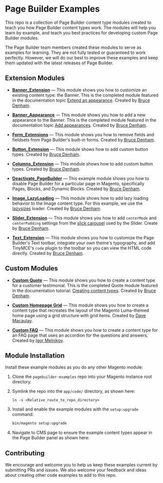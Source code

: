 # Page Builder Examples

This repo is a collection of Page Builder content type modules created to teach you how Page Builder content types work. The modules will help you learn by example, and teach you best practices for developing custom Page Builder modules.

The Page Builder team members created these modules to serve as examples for learning. They are not fully tested or guaranteed to work perfectly. However, we will do our best to improve these examples and keep them updated with the latest releases of Page Builder.

## Extension Modules

-  **[Banner_Extension](Banner/Extension/README.md)** — This module shows you how to customize an existing content type: the Banner. This is the completed module featured in the documentation topic [Extend an appearance](https://devdocs.magento.com/page-builder/docs/content-types/extend/extend-an-appearance.html). Created by [Bruce Denham](https://magentocommeng.slack.com/messages/UA3GYB2KW).

-  **[Banner_Appearance](Banner/Appearance/README.md)** — This module shows you how to add a new appearance to the Banner. This is the completed module featured in the documentation topic [Add appearances](https://devdocs.magento.com/page-builder/docs/content-types/extend/add-appearances.html). Created by [Bruce Denham](https://magentocommeng.slack.com/messages/UA3GYB2KW).

-  **[Form_Extensions](Form/Extensions/README.md)** — This module shows you how to remove fields and fieldsets from Page Builder's built-in forms. Created by [Bruce Denham](https://magentocommeng.slack.com/messages/UA3GYB2KW).

-  **[Button_Extension](Button/Extension/README.md)** — This module shows how to add custom button types. Created by [Bruce Denham](https://magentocommeng.slack.com/messages/UA3GYB2KW).

-  **[Columns_Extension](Columns/Extension/README.md)** — This module shows how to add custom button types. Created by [Bruce Denham](https://magentocommeng.slack.com/messages/UA3GYB2KW).

-  **[Deactivate_PageBuilder](Deactivate/PageBuilder/README.md)** — This example module shows you how to disable Page Builder for a particular page in Magento, specifically Pages, Blocks, and Dynamic Blocks. Created by [Bruce Denham](https://magentocommeng.slack.com/messages/UA3GYB2KW).

-  **[Image_LazyLoading](Image/LazyLoading/README.md)** — This module shows how to add lazy loading behavior to the Image content type. For this example, we use the [lazysizes](https://github.com/aFarkas/lazysizes) loader. Created by [Bruce Denham](https://magentocommeng.slack.com/messages/UA3GYB2KW).

-  **[Slider_Extension](Slider/Extension/README.md)** — This module shows you how to add `centerMode` and `centerPadding` settings from the [slick carousel](https://kenwheeler.github.io/slick/) used by the Slider. Create by [Bruce Denham](https://magentocommeng.slack.com/messages/UA3GYB2KW).

-  **[Text_Extension](Text/Extension/README.md)** — This module shows you how to customize the Page Builder's Text toolbar, integrate your own theme's typography, and add TinyMCE's `code` plugin to the toolbar so you can view the HTML code directly. Created by [Bruce Denham](https://magentocommeng.slack.com/messages/UA3GYB2KW).

## Custom Modules

-  **[Custom Quote](Quote/Custom/README.md)** — This module shows you how to create a content type for a customer testimonial. This is the completed Quote module featured in the documentation tutorial: [Creating content types](https://devdocs.magento.com/page-builder/docs/content-types/create/introduction.html). Created by [Bruce Denham](https://magentocommeng.slack.com/messages/UA3GYB2KW).

-  **[Custom Homepage Grid](Grid/Custom/README.md)** — This module shows you how to create a content type that recreates the layout of the Magento Luma-themed home page using a grid structure with grid items. Created by [Dave Macaulay](https://github.com/davemacaulay).

-  **[Custom FAQ](FAQ/Custom/README.md)** — This module shows you how to create a content type for an FAQ page that uses an accordion for the questions and answers. Created by [Igor Melnikov](https://github.com/melnikovi).

## Module Installation

Install these example modules as you do any other Magento module:

1. Clone the `pagebuilder-examples` repo into your Magento instance root directory.

1. Symlink the repo into the `app/code/` directory, as shown here:

    ```terminal
    ln -s <Relative_route_to_repo_directory>
    ```

1. Install and enable the example modules with the `setup:upgrade` command:

   ```bash
   bin/magento setup:upgrade
   ```

1. Navigate to CMS page to ensure the example content types appear in the Page Builder panel as shown here:

## Contributing

We encourage and welcome you to help us keep these examples current by submitting PRs and issues.
We also welcome your feedback and ideas about creating other code examples to add to this repo.
